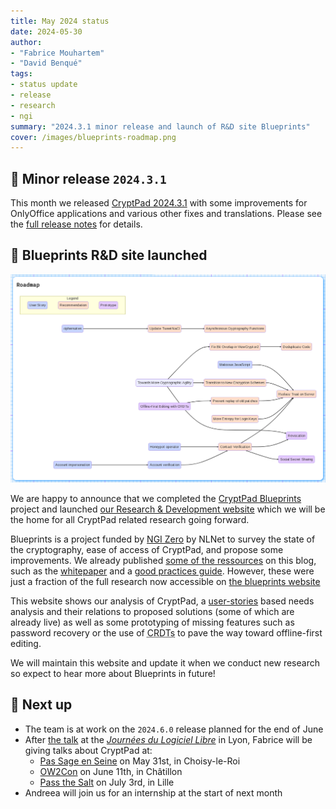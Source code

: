 ```yaml
---
title: May 2024 status
date: 2024-05-30
author: 
- "Fabrice Mouhartem"
- "David Benqué"
tags:
- status update
- release
- research
- ngi
summary: "2024.3.1 minor release and launch of R&D site Blueprints"
cover: /images/blueprints-roadmap.png
---
```



## 🚀 Minor release `2024.3.1`

This month we released [CryptPad 2024.3.1](https://github.com/cryptpad/cryptpad/releases/tag/2024.3.1) with some improvements for OnlyOffice applications and various other fixes and translations. Please see the [full release notes](https://github.com/cryptpad/cryptpad/releases/tag/2024.3.1) for details.


## 🧪 Blueprints R&D site launched

![roadmap diagram on the Blueprints website](/images/blueprints-roadmap.png)

We are happy to announce that we completed the [CryptPad Blueprints](https://nlnet.nl/project/CryptPad-Blueprints/) project and launched [our Research & Development website](https://blueprints.cryptpad.org/) which we will be the home for all CryptPad related research going forward.

Blueprints is a project funded by [NGI Zero](https://nlnet.nl/NGI0/) by NLNet  to survey the state of the cryptography, ease of access of CryptPad, and propose some improvements. We already published [some of the ressources](https://blog.cryptpad.org/tags/blueprints/) on this blog, such as the [whitepaper](https://blog.cryptpad.org/2023/02/02/Whitepaper/) and a [good practices guide](https://blog.cryptpad.org/2024/03/14/Most-Secure-CryptPad-Usage/). However, these were just a fraction of the full research now accessible on [the blueprints website](https://blueprints.cryptpad.org/)

This website shows our analysis of CryptPad, a [user-stories](https://en.wikipedia.org/wiki/User_story) based needs analysis and their relations to proposed solutions (some of which are already live) as well as some prototyping of missing features such as password recovery or the use of <abbr title="Conflict-free Replicated Data Types">CRDTs</abbr> to pave the way toward offline-first editing.

We will maintain this website and update it when we conduct new research so expect to hear more about Blueprints in future!

## 🔭 Next up

- The team is at work on the `2024.6.0` release planned for the end of June
- After [the talk](https://fosstodon.org/@cryptpad/112501407749013093) at the [_Journées du Logiciel Libre_](https://jdll.org/) in Lyon, Fabrice will be giving talks about CryptPad at:
  - [Pas Sage en Seine](https://passageenseine.fr/) on May 31st, in Choisy-le-Roi
  - [OW2Con](https://www.ow2con.org/view/2024/) on June 11th, in Châtillon
  - [Pass the Salt](https://2024.pass-the-salt.org/) on July 3rd, in Lille
- Andreea will join us for an internship at the start of next month
